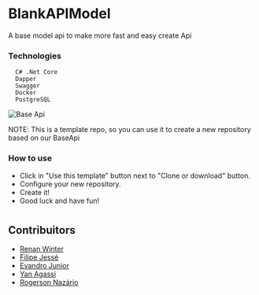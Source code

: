 
# BlankAPIModel

A base model api to make more fast and easy create Api

### Technologies
	
      C# .Net Core
      Dapper
      Swagger
      Docker
      PostgreSQL


![Base Api](https://media.giphy.com/media/3oz8xKdOUnAB08YeRi/giphy.gif)


NOTE: This is a template repo, so you can use it to create a new repository based on our BaseApi
### How to use

 - Click in "Use this template" button next to "Clone or download" button.
 - Configure your new repository.
 - Create it!
 - Good luck and have fun!


#
## Contribuitors
* [Renan Winter](https://www.github.com/rwspatin)
* [Filipe Jessé](https://www.github.com/filipejesse)
* [Evandro Junior](https://www.github.com/evandrojunior)
* [Yan Agassi](https://www.github.com/yanagassi)
* [Rogerson Nazário](https://github.com/rrnazario)
